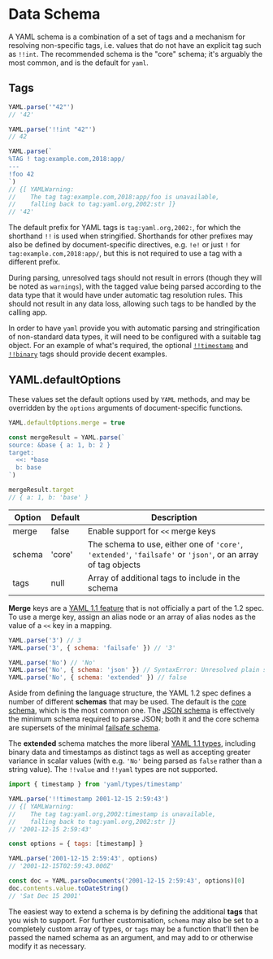 # Data Schema

A YAML schema is a combination of a set of tags and a mechanism for resolving non-specific tags, i.e. values that do not have an explicit tag such as `!!int`. The recommended schema is the "core" schema; it's arguably the most common, and is the default for `yaml`.

## Tags

```js
YAML.parse('"42"')
// '42'

YAML.parse('!!int "42"')
// 42

YAML.parse(`
%TAG ! tag:example.com,2018:app/
---
!foo 42
`)
// {[ YAMLWarning:
//    The tag tag:example.com,2018:app/foo is unavailable,
//    falling back to tag:yaml.org,2002:str ]}
// '42'
```

The default prefix for YAML tags is `tag:yaml.org,2002:`, for which the shorthand `!!` is used when stringified. Shorthands for other prefixes may also be defined by document-specific directives, e.g. `!e!` or just `!` for `tag:example.com,2018:app/`, but this is not required to use a tag with a different prefix.

During parsing, unresolved tags should not result in errors (though they will be noted as `warnings`), with the tagged value being parsed according to the data type that it would have under automatic tag resolution rules. This should not result in any data loss, allowing such tags to be handled by the calling app.

In order to have `yaml` provide you with automatic parsing and stringification of non-standard data types, it will need to be configured with a suitable tag object. For an example of what's required, the optional [`!!timestamp`](https://github.com/eemeli/yaml/blob/master/src/schema/_timestamp.js) and [`!!binary`](https://github.com/eemeli/yaml/blob/master/src/schema/_binary.js) tags should provide decent examples.

## YAML.defaultOptions

These values set the default options used by `YAML` methods, and may be overridden by the `options` arguments of document-specific functions.

```js
YAML.defaultOptions.merge = true

const mergeResult = YAML.parse(`
source: &base { a: 1, b: 2 }
target:
  <<: *base
  b: base
`)

mergeResult.target
// { a: 1, b: 'base' }
```

| Option | Default | Description                                                                                                   |
| ------ | ------- | ------------------------------------------------------------------------------------------------------------- |
| merge  | false   | Enable support for `<<` merge keys                                                                            |
| schema | 'core'  | The schema to use, either one of `'core'`, `'extended'`, `'failsafe'` or `'json'`, or an array of tag objects |
| tags   | null    | Array of additional tags to include in the schema                                                             |

**Merge** keys are a [YAML 1.1 feature](http://yaml.org/type/merge.html) that is not officially a part of the 1.2 spec. To use a merge key, assign an alias node or an array of alias nodes as the value of a `<<` key in a mapping.

```js
YAML.parse('3') // 3
YAML.parse('3', { schema: 'failsafe' }) // '3'

YAML.parse('No') // 'No'
YAML.parse('No', { schema: 'json' }) // SyntaxError: Unresolved plain scalar "No"
YAML.parse('No', { schema: 'extended' }) // false
```

Aside from defining the language structure, the YAML 1.2 spec defines a number of different **schemas** that may be used. The default is the [core schema](http://yaml.org/spec/1.2/spec.html#id2804923), which is the most common one. The [JSON schema](http://yaml.org/spec/1.2/spec.html#id2803231) is effectively the minimum schema required to parse JSON; both it and the core schema are supersets of the minimal [failsafe schema](http://yaml.org/spec/1.2/spec.html#id2802346).

The **extended** schema matches the more liberal [YAML 1.1 types](http://yaml.org/type/), including binary data and timestamps as distinct tags as well as accepting greater variance in scalar values (with e.g. `'No'` being parsed as `false` rather than a string value). The `!!value` and `!!yaml` types are not supported.

```js
import { timestamp } from 'yaml/types/timestamp'

YAML.parse('!!timestamp 2001-12-15 2:59:43')
// {[ YAMLWarning:
//    The tag tag:yaml.org,2002:timestamp is unavailable,
//    falling back to tag:yaml.org,2002:str ]}
// '2001-12-15 2:59:43'

const options = { tags: [timestamp] }

YAML.parse('2001-12-15 2:59:43', options)
// '2001-12-15T02:59:43.000Z'

const doc = YAML.parseDocuments('2001-12-15 2:59:43', options)[0]
doc.contents.value.toDateString()
// 'Sat Dec 15 2001'
```

The easiest way to extend a schema is by defining the additional **tags** that you wish to support. For further customisation, `schema` may also be set to a completely custom array of types, or `tags` may be a function that'll then be passed the named schema as an argument, and may add to or otherwise modify it as necessary.
